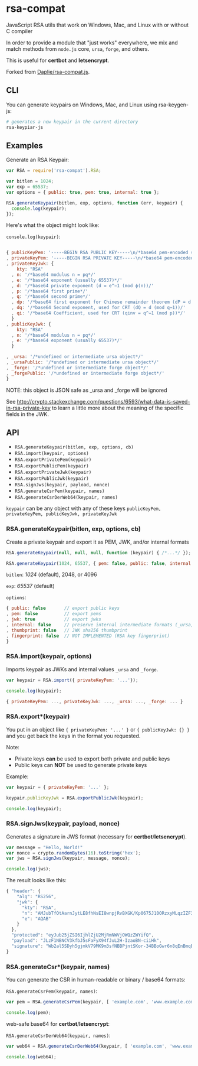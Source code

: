 # rsa-compat

JavaScript RSA utils that work on Windows, Mac, and Linux with or without C compiler

In order to provide a module that "just works" everywhere, we mix and match methods
from `node.js` core, `ursa`, `forge`, and others.

This is useful for **certbot** and **letsencrypt**.

Forked from [Daplie/rsa-compat.js](https://www.npmjs.com/package/rsa-compat).

## CLI

You can generate keypairs on Windows, Mac, and Linux using rsa-keygen-js:

```bash
# generates a new keypair in the current directory
rsa-keypiar-js
```

## Examples

Generate an RSA Keypair:

```javascript
var RSA = require('rsa-compat').RSA;

var bitlen = 1024;
var exp = 65537;
var options = { public: true, pem: true, internal: true };

RSA.generateKeypair(bitlen, exp, options, function (err, keypair) {
  console.log(keypair);
});
```

Here's what the object might look like:

`console.log(keypair)`:
```javascript

{ publicKeyPem: '-----BEGIN RSA PUBLIC KEY-----\n/*base64 pem-encoded string*/'
, privateKeyPem: '-----BEGIN RSA PRIVATE KEY-----\n/*base64 pem-encoded string*/'
, privateKeyJwk: {
    kty: "RSA"
  , n: '/*base64 modulus n = pq*/'
  , e: '/*base64 exponent (usually 65537)*/'
  , d: '/*base64 private exponent (d = e^−1 (mod ϕ(n))/'
  , p: '/*base64 first prime*/'
  , q: '/*base64 second prime*/'
  , dp: '/*base64 first exponent for Chinese remainder theorem (dP = d (mod p−1))*/'
  , dq: '/*base64 Second exponent, used for CRT (dQ = d (mod q−1))/'
  , qi: '/*base64 Coefficient, used for CRT (qinv = q^−1 (mod p))*/'
  }
, publicKeyJwk: {
    kty: "RSA"
  , n: '/*base64 modulus n = pq*/'
  , e: '/*base64 exponent (usually 65537)*/'
  }

, _ursa: '/*undefined or intermediate ursa object*/'
, _ursaPublic: '/*undefined or intermediate ursa object*/'
, _forge: '/*undefined or intermediate forge object*/'
, _forgePublic: '/*undefined or intermediate forge object*/'
}
```

NOTE: this object is JSON safe as _ursa and _forge will be ignored

See http://crypto.stackexchange.com/questions/6593/what-data-is-saved-in-rsa-private-key to learn a little more about the meaning of the specific fields in the JWK.

## API

* `RSA.generateKeypair(bitlen, exp, options, cb)`
* `RSA.import(keypair, options)`
* `RSA.exportPrivatePem(keypair)`
* `RSA.exportPublicPem(keypair)`
* `RSA.exportPrivateJwk(keypair)`
* `RSA.exportPublicJwk(keypair)`
* `RSA.signJws(keypair, payload, nonce)`
* `RSA.generateCsrPem(keypair, names)`
* `RSA.generateCsrDerWeb64(keypair, names)`

`keypair` can be any object with any of these keys `publicKeyPem, privateKeyPem, publicKeyJwk, privateKeyJwk`

### RSA.generateKeypair(bitlen, exp, options, cb)

Create a private keypair and export it as PEM, JWK, and/or internal formats

```javascript
RSA.generateKeypair(null, null, null, function (keypair) { /*...*/ });

RSA.generateKeypair(1024, 65537, { pem: false, public: false, internal: false }, function (keypair) { /*...*/ });
```

`bitlen`: *1024* (default), 2048, or 4096

`exp`: *65537* (default)

`options`:
```javascript
{ public: false       // export public keys
, pem: false          // export pems
, jwk: true           // export jwks
, internal: false     // preserve internal intermediate formats (_ursa, _forge)
, thumbprint: false   // JWK sha256 thumbprint
, fingerprint: false  // NOT IMPLEMENTED (RSA key fingerprint)
}
```

### RSA.import(keypair, options)

Imports keypair as JWKs and internal values `_ursa` and `_forge`.

```javascript
var keypair = RSA.import({ privateKeyPem: '...'});

console.log(keypair);
```

```javascript
{ privateKeyPem: ..., privateKeyJwk: ..., _ursa: ..., _forge: ... }
```

### RSA.export*(keypair)

You put in an object like `{ privateKeyPem: '...' }` or `{ publicKeyJwk: {} }`
and you get back the keys in the format you requested.

Note:

* Private keys **can** be used to export both private and public keys
* Public keys can **NOT** be used to generate private keys

Example:

```javascript
var keypair = { privateKeyPem: '...' };

keypair.publicKeyJwk = RSA.exportPublicJwk(keypair);

console.log(keypair);
```

### RSA.signJws(keypair, payload, nonce)

Generates a signature in JWS format (necessary for **certbot**/**letsencrypt**).

```javascript
var message = "Hello, World!"
var nonce = crypto.randomBytes(16).toString('hex');
var jws = RSA.signJws(keypair, message, nonce);

console.log(jws);
```

The result looks like this:

```javascript
{ "header": {
    "alg": "RS256",
    "jwk": {
      "kty": "RSA",
      "n": "AMJubTfOtAarnJytLE8fhNsEI8wnpjRvBXGK/Kp0675J10ORzxyMLqzIZF3tcrUkKBrtdc79u4X0GocDUgukpfkY+2UPUS/GxehUYbYrJYWOLkoJWzxn7wfoo9X1JgvBMY6wHQnTKvnzZdkom2FMhGxkLaEUGDSfsNznTTZNBBg9",
      "e": "AQAB"
    }
  },
  "protected": "eyJub25jZSI6IjhlZjU2MjRmNWVjOWQzZWYifQ",
  "payload": "JLzF1NBNCV3kfbJ5sFaFyX94fJuL2H-IzaoBN-ciiHk",
  "signature": "Wb2al5SDyh5gjmkV79MK9m3sfNBBPjntSKor-34BBoGwr6n8qEnBmqB1Y4zbo-5rmvsoPmJsnRlP_hRiUY86zSAQyfbisTGrGBl0IQ7ditpkfYVm0rBWJ8WnYNqYNp8K3qcD7NW72tsy-XoWEjNlz4lWJeRdEG2Nt4CJgnREH4Y"
}
```

### RSA.generateCsr*(keypair, names)

You can generate the CSR in human-readable or binary / base64 formats:

`RSA.generateCsrPem(keypair, names)`:
```javascript
var pem = RSA.generateCsrPem(keypair, [ 'example.com', 'www.example.com' ]);

console.log(pem);
```

web-safe base64 for **certbot**/**letsencrypt**:

`RSA.generateCsrDerWeb64(keypair, names)`:
```javascript
var web64 = RSA.generateCsrDerWeb64(keypair, [ 'example.com', 'www.example.com' ]);

console.log(web64);
```
